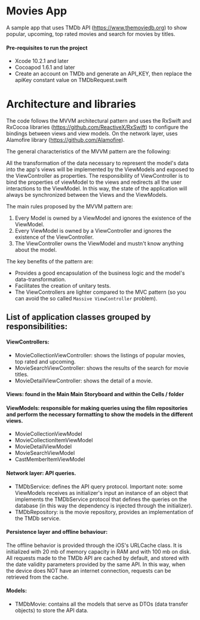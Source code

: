 # Movies App

A sample app that uses TMDb API (https://www.themoviedb.org) to show popular, upcoming, top rated movies and 
search for movies by titles.

#### Pre-requisites to run the project
* Xcode 10.2.1 and later
* Cocoapod 1.6.1 and later
* Create an account on TMDb and generate an API_KEY, then replace the apiKey constant value on TMDbRequest.swift

# Architecture and libraries
The code follows the MVVM architectural pattern and uses the RxSwift and RxCocoa libraries (https://github.com/ReactiveX/RxSwift) to configure the bindings between views and view models. On the network layer, uses Alamofire library (https://github.com/Alamofire).

The general characteristics of the MVVM pattern are the following:

All the transformation of the data necessary to represent the model's data into the app's views will be implemented by the ViewModels and exposed to the ViewController as properties. The responsibility of ViewController is to bind the properties of viewModel to the views and redirects all the user interactions to the ViewModel. In this way, the state of the application will always be synchronized between the Views and the ViewModels.

The main rules proposed by the MVVM pattern are:
1. Every Model is owned by a ViewModel and ignores the existence of the ViewModel.
2. Every ViewModel is owned by a ViewController and ignores the existence of the ViewController.
3. The ViewController owns the ViewModel and mustn't know anything about the model.

The key benefits of the pattern are:
* Provides a good encapsulation of the business logic and the model's data-transformation.
* Facilitates the creation of unitary tests.
* The ViewControllers are lighter compared to the MVC pattern (so you can avoid the so called `Massive ViewController` problem).

## List of application classes grouped by responsibilities:
#### ViewControllers:
* MovieCollectionViewController: shows the listings of popular movies, top rated and upcoming.
* MovieSearchViewController: shows the results of the search for movie titles.
* MovieDetailViewController: shows the detail of a movie.

#### Views: found in the Main Main Storyboard and within the Cells / folder

#### ViewModels: responsible for making queries using the film repositories and perform the necessary formatting to show the models in the different views.
* MovieCollectionViewModel
* MovieCollectionItemViewModel
* MovieDetailViewModel
* MovieSearchViewModel
* CastMemberItemViewModel

#### Network layer: API queries.
* TMDbService: defines the API query protocol. Important note: some ViewModels receives as initializer's input an instance of an object that implements the TMDbService protocol that defines the queries on the database (in this way the dependency is injected through the initializer).
* TMDbRepository: is the movie repository, provides an implementation of the TMDb service.

#### Persistence layer and offline behaviour:
The offline behavior is provided through the iOS's URLCache class. It is initialized with 20 mb of memory capacity in RAM and with 100 mb on disk. All requests made to the TMDb API are cached by default, and stored with the date validity parameters provided by the same API. In this way, when the device does NOT have an internet connection, requests can be retrieved from the cache.

#### Models:
* TMDbMovie: contains all the models that serve as DTOs (data transfer objects) to store the API data.
